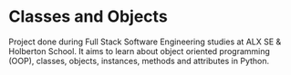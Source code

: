 # Classes and Objects

Project done during Full Stack Software Engineering studies at ALX SE & Holberton School. It aims to learn about object oriented programming (OOP), classes, objects, instances, methods and attributes in Python.
